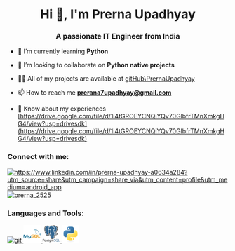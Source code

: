 <h1 align="center">Hi 👋, I'm Prerna Upadhyay</h1>
<h3 align="center">A passionate IT Engineer from India</h3>

- 🌱 I’m currently learning **Python**

- 👯 I’m looking to collaborate on **Python native projects**

- 👨‍💻 All of my projects are available at [gitHub\PrernaUpadhyay](gitHub\PrernaUpadhyay)

- 📫 How to reach me **prerana7upadhyay@gmail.com**

- 📄 Know about my experiences [https://drive.google.com/file/d/1i4tGROEYCNQiYQv70GlbfrTMnXmkgHG4/view?usp=drivesdk](https://drive.google.com/file/d/1i4tGROEYCNQiYQv70GlbfrTMnXmkgHG4/view?usp=drivesdk)

<h3 align="left">Connect with me:</h3>
<p align="left">
<a href="https://linkedin.com/in/https://www.linkedin.com/in/prerna-upadhyay-a0634a284?utm_source=share&utm_campaign=share_via&utm_content=profile&utm_medium=android_app" target="blank"><img align="center" src="https://raw.githubusercontent.com/rahuldkjain/github-profile-readme-generator/master/src/images/icons/Social/linked-in-alt.svg" alt="https://www.linkedin.com/in/prerna-upadhyay-a0634a284?utm_source=share&utm_campaign=share_via&utm_content=profile&utm_medium=android_app" height="30" width="40" /></a>
<a href="https://www.leetcode.com/prerna_2525" target="blank"><img align="center" src="https://raw.githubusercontent.com/rahuldkjain/github-profile-readme-generator/master/src/images/icons/Social/leet-code.svg" alt="prerna_2525" height="30" width="40" /></a>
</p>

<h3 align="left">Languages and Tools:</h3>
<p align="left"> <a href="https://git-scm.com/" target="_blank" rel="noreferrer"> <img src="https://www.vectorlogo.zone/logos/git-scm/git-scm-icon.svg" alt="git" width="40" height="40"/> </a> <a href="https://www.mysql.com/" target="_blank" rel="noreferrer"> <img src="https://raw.githubusercontent.com/devicons/devicon/master/icons/mysql/mysql-original-wordmark.svg" alt="mysql" width="40" height="40"/> </a> <a href="https://www.postgresql.org" target="_blank" rel="noreferrer"> <img src="https://raw.githubusercontent.com/devicons/devicon/master/icons/postgresql/postgresql-original-wordmark.svg" alt="postgresql" width="40" height="40"/> </a> <a href="https://www.python.org" target="_blank" rel="noreferrer"> <img src="https://raw.githubusercontent.com/devicons/devicon/master/icons/python/python-original.svg" alt="python" width="40" height="40"/> </a> </p>
